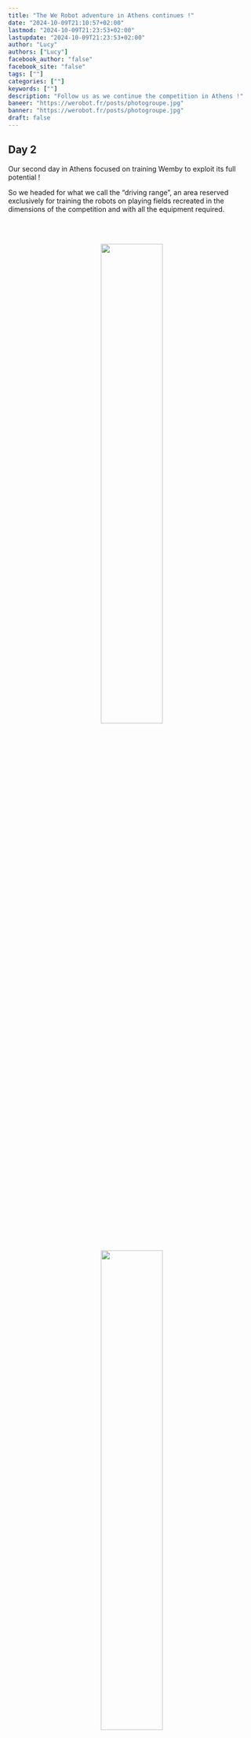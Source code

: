 ```yaml
---
title: "The We Robot adventure in Athens continues !"
date: "2024-10-09T21:10:57+02:00"
lastmod: "2024-10-09T21:23:53+02:00"
lastupdate: "2024-10-09T21:23:53+02:00"
author: "Lucy"
authors: ["Lucy"]
facebook_author: "false"
facebook_site: "false"
tags: [""]
categories: [""]
keywords: [""]
description: "Follow us as we continue the competition in Athens !"
baneer: "https://werobot.fr/posts/photogroupe.jpg"
banner: "https://werobot.fr/posts/photogroupe.jpg"
draft: false
---
```

## Day 2

Our second day in Athens focused on training Wemby to exploit its full potential !

So we headed for what we call the “driving range”, an area reserved exclusively for training the robots on playing fields recreated in the dimensions of the competition and with all the equipment required.

<br><br>
<center>
<img src="https://werobot.fr/posts/practice.jpg" alt="" width="50%">
</center>
<br><br>

<br><br>
<center>
<img src="" alt="" width="50%">
</center>
<br><br>


These training matches are the ideal opportunity for teams to project their strategies, but also to discover the level of some of the teams we play with, since these matches now count points.

And it's with great enthusiasm that we unveil the superb skills of Wemby, who is already a little star in the competition thanks to his score of 79 points for a first game, enough to herald a prestigious sequel for France in the competition !


<br><br>
<center>
<img src="https://werobot.fr/posts/scorepractice.jpg" alt="" width="50%">
</center>
<br><br>



But Wemby's success would not have been possible without our formidable team of roboticists, who shone on the evening of September 26, 2024 !

Indeed, the opening ceremony of the competition took place on the same day, in the very famous Panathenaic Stadium in Athens, the emblematic venue where the first modern Olympic Games were held in 1896.


<br><br>
<center>
<img src="https://werobot.fr/posts/supportceremony.jpg" alt="" width="50%">
</center>
<br><br>


<br><br>
<center>
<img src="https://werobot.fr/posts/stadepa.jpg" alt="" width="50%">
</center>
<br><br>














The ceremony took place in several stages: first a DJ came to set the mood, before attending the key moment of the evening, the parade, during which each country tried to represent its culture to the best of its ability! 

For France, we chose to parade with the Olympic phrygia and our traditional French baguette !


<br><br>
<iframe class="youtube-player" width="100%" height="597" src="https://www.youtube.com/embed/VPQx71GzCk0?
version=3&amp;rel=1&amp;showsearch=0&amp;showinfo=1&amp;iv_load_policy=1&amp;fs=1&amp;hl=fr-FR&amp;autohide=2&amp;wmode=transparent" allowfullscreen="true" style="border:0;" sandbox="allow-scripts allow-same-origin allow-popups allow-presentation allow-popups-to-escape-sandbox"></iframe>
<br><br>


<br><br>
<center>
<img src="https://werobot.fr/posts/teamfrdefile.jpg" alt="" width="50%">
</center>
<br><br>


To round off the ceremony in style, what better way than to attend a concert by the Black Eyed Peas, who provided the show and set the stadium alight, after Pierrick even had the opportunity to make the tricolore presence known on the band's microphone !!!

<br><br>
<center>
<img src="https://werobot.fr/posts/pierrickfrance.jpg" alt="" width="50%">
</center>
<br><br>



<br><br>
<iframe class="youtube-player" width="100%" height="597" src="https://www.youtube.com/embed/l6GHmuBctvs?
version=3&amp;rel=1&amp;showsearch=0&amp;showinfo=1&amp;iv_load_policy=1&amp;fs=1&amp;hl=fr-FR&amp;autohide=2&amp;wmode=transparent" allowfullscreen="true" style="border:0;" sandbox="allow-scripts allow-same-origin allow-popups allow-presentation allow-popups-to-escape-sandbox"></iframe>
<br><br>

## Days 3 and 4: Qualification
Things get serious for Wemby and our team.
For his first match, he was a complete success, scoring 131 points. Enough to give us confidence for the rest of the competition, and to make us noticed by the commentators who quickly understood the meaning of his name !

<br><br>
<iframe class="youtube-player" width="100%" height="597" src="https://www.youtube.com/embed/brZd_avPdGg?
version=3&amp;rel=1&amp;showsearch=0&amp;showinfo=1&amp;iv_load_policy=1&amp;fs=1&amp;hl=fr-FR&amp;autohide=2&amp;wmode=transparent" allowfullscreen="true" style="border:0;" sandbox="allow-scripts allow-same-origin allow-popups allow-presentation allow-popups-to-escape-sandbox"></iframe>
<br><br>


Pierrick's technique of loading Wemby with 4 balls at a time was also praised.
<br><br>
<center>
<img src="https://werobot.fr/posts/pierrick4.png" alt="" width="50%">
</center>
<br><br>



Four matches over the course of the day demonstrated Wemby's reliability in terms of design, programming, strength and control. This propelled us to 6th place in the overall competition ranking out of nearly 180 countries !


 In the stadium, we also had the opportunity to meet Dean Kamen, the founder of the competition ! 

<br><br>
<center>
<img src="https://werobot.fr/posts/dean kamen.jpg" alt="" width="50%">
</center>
<br><br>
 
Our third day ended with a gala evening at the Stavros Niarchos Foundation Cultural Center in Athens, where we had the pleasure of catching up with all the competition teams.

<br><br>
<iframe class="youtube-player" width="100%" height="597" src="https://www.youtube.com/embed/_D2ZLe0991k?
version=3&amp;rel=1&amp;showsearch=0&amp;showinfo=1&amp;iv_load_policy=1&amp;fs=1&amp;hl=fr-FR&amp;autohide=2&amp;wmode=transparent" allowfullscreen="true" style="border:0;" sandbox="allow-scripts allow-same-origin allow-popups allow-presentation allow-popups-to-escape-sandbox"></iframe>
<br><br>

<br><br>
<center>
<img src="https://werobot.fr/posts/gala.jpg" alt="" width="50%">
</center>
<br><br>

<br><br>
<center>
<img src="https://werobot.fr/posts/gala2.jpg" alt="" width="50%">
</center>
<br><br>


For this fourth day, the aim was to consolidate our position in the top 10 of the standings and be in a good position to qualify for the play-offs. Our goal was achieved, as we finished in 8th place, still conquered by Wemby's game.

Behind the scenes, the Communication team had an incredible encounter with Kyriakos Mitsotakis, the Greek Prime Minister, had come specially to the stadium to cheer on the First Global Challenge teams.
<br><br>
<center>
<img src="https://werobot.fr/posts/pm.jpg" alt="" width="50%">
</center>
<br><br>


## Day 5: End of qualifying and playoffs

The morning's objective was to finish in the top 24 teams to ensure our participation in the final phase of the competition, the playoffs.
Despite a minor mechanical problem, which was quickly repaired and did us no harm, Wemby played one match after another and we finished in 10th place, synonymous with qualification for the final phase !




To play in the playoffs, we found ourselves in an alliance made up of 2 of the 24 qualified teams (Venezuela, United Arab Emirates) and a team drawn at random, Norway. We quickly put in place a very precise strategy to enable us to achieve the best score. 

<br><br>
<center>
<img src="https://werobot.fr/posts/stratégie.jpg" alt="" width="50%">
</center>
<br><br>

Despite our infallible strategy and an exceptional Wemby, our fate was sealed by technical problems with our allies' robots. Firstly, a disconnection in the middle of the game paralyzed the Emirati robot, causing us to lose precious points. 

<br><br>
<iframe class="youtube-player" width="100%" height="597" src="https://www.youtube.com/embed/yvTAja_m9OM?
version=3&amp;rel=1&amp;showsearch=0&amp;showinfo=1&amp;iv_load_policy=1&amp;fs=1&amp;hl=fr-FR&amp;autohide=2&amp;wmode=transparent" allowfullscreen="true" style="border:0;" sandbox="allow-scripts allow-same-origin allow-popups allow-presentation allow-popups-to-escape-sandbox"></iframe>
<br><br>

In the next match, it was the Venezuelan robot who, due to a pilot error, fell backwards and blocked the ascent of a robot on the platform, causing us to lose points :'(

<br><br>
<iframe class="youtube-player" width="100%" height="597" src="https://www.youtube.com/embed/rOOWGWMCi8U?
version=3&amp;rel=1&amp;showsearch=0&amp;showinfo=1&amp;iv_load_policy=1&amp;fs=1&amp;hl=fr-FR&amp;autohide=2&amp;wmode=transparent" allowfullscreen="true" style="border:0;" sandbox="allow-scripts allow-same-origin allow-popups allow-presentation allow-popups-to-escape-sandbox"></iframe>
<br><br>

In this final phase, we finished in 7th place out of 8, but happy and proud to have reached this level of the competition. This didn't spoil our friendly relations with our allies, with whom we shared some great moments and a nice emotional elevator !



## A medal for our Team  !

Human values were not forgotten during this competition! Indeed, our team was able to help the other teams by helping them repair their robots, by giving them parts, but above all we came to the aid of the Nigerian team. 
Due to visa problems, only one student and one mentor were present for the competition. Team France came to their rescue, taking the place of the other absent Nigerian members to co-pilot the robot and act as a human player to deposit the balls. 


<br><br>
<center>
<img src="https://werobot.fr/posts/nigeriavf.jpg" alt="" width="50%">
</center>
<br><br>

We were pleasantly surprised when the jury awarded us the gold medal for the “Helping hands award” for these gestures of mutual aid.

<br><br>
<iframe class="youtube-player" width="100%" height="597" src="https://www.youtube.com/embed/HjYwBKP35HA?
version=3&amp;rel=1&amp;showsearch=0&amp;showinfo=1&amp;iv_load_policy=1&amp;fs=1&amp;hl=fr-FR&amp;autohide=2&amp;wmode=transparent" allowfullscreen="true" style="border:0;" sandbox="allow-scripts allow-same-origin allow-popups allow-presentation allow-popups-to-escape-sandbox"></iframe>
<br><br>


<center>
<table>
<tr>
<td><img src="https://werobot.fr/posts/goldprincipal.jpg"></td>
<td><img src="https://werobot.fr/posts/goldteam.jpg"></td>
</tr>
</table>
</center>

<center>
<table>
<tr>
<td><img src="https://werobot.fr/posts/award.jpg"></td>
<td><img src="https://werobot.fr/posts/goldmentor.jpg"></td>
</tr>
</table>
</center>




We also received an award for our investment in social networking, in particular with the challenges proposed by FIRST.

And so our wonderful adventure in Athens comes to an end, and we return to France proud and full of wonderful memories!
A huge thank you to all our supporters during this competition and to our mentors who accompanied us throughout the adventure !
Until the next FIRST !


<br><br>
<center>
<img src="https://werobot.fr/posts/photogroupe.jpg" alt="" width="50%">
</center>
<br><br>



